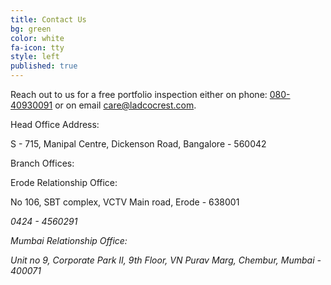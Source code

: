```yaml
---
title: Contact Us
bg: green
color: white
fa-icon: tty
style: left
published: true
---
```

Reach out to us for a free portfolio inspection either on phone: <a href="tel://+918026542121" alt="+918026542121"><i class="fa fa-phone-square text-white"></i>  080-40930091</a> or on email <a href="mailto:care@ladcocrest.com?Subject=Hi, I have an enquiry" target="_top">care@ladcocrest.com</a>. 



Head Office Address:

S - 715, Manipal Centre, Dickenson Road, Bangalore - 560042

Branch Offices:

Erode Relationship Office:

No 106, SBT complex, VCTV Main road, Erode - 638001

<i class="fa fa-phone-square text-white">  0424 - 4560291

Mumbai Relationship Office:

Unit no 9, Corporate Park II,
9th Floor, VN Purav Marg,
Chembur, Mumbai - 400071